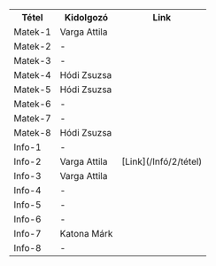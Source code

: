 <table>

<tr><th>Tétel</th> <th>Kidolgozó</th><th>Link</th></tr>

<tr> <td> Matek-1 <td> Varga Attila 
<tr> <td> Matek-2 <td> - 
<tr> <td> Matek-3 <td> -
<tr> <td> Matek-4 <td> Hódi Zsuzsa
<tr> <td> Matek-5 <td> Hódi Zsuzsa
<tr> <td> Matek-6 <td> -
<tr> <td> Matek-7 <td> -
<tr> <td> Matek-8 <td> Hódi Zsuzsa
<tr> <td> Info-1 <td> -
<tr> <td> Info-2 <td> Varga Attila <td> [Link](/Infó/2/tétel) 
<tr> <td> Info-3 <td> Varga Attila
<tr> <td> Info-4 <td> -
<tr> <td> Info-5 <td> - 
<tr> <td> Info-6 <td> -
<tr> <td> Info-7 <td> Katona Márk
<tr> <td> Info-8 <td> -

</table>
